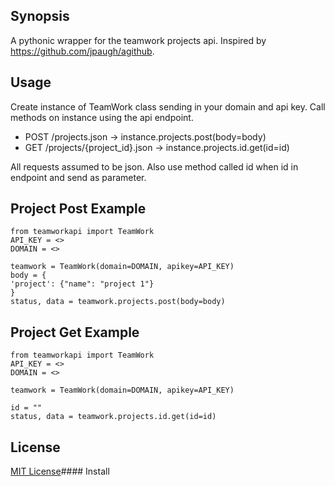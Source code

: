 ## Synopsis

A pythonic wrapper for the teamwork projects api. Inspired by https://github.com/jpaugh/agithub.

## Usage
Create instance of TeamWork class sending in your domain and api key.
Call methods on instance using the api endpoint.
- POST /projects.json -> instance.projects.post(body=body)
- GET /projects/{project_id}.json  -> instance.projects.id.get(id=id)

All requests assumed to be json. Also use method called id when id in endpoint and send as parameter. 

## Project Post Example

```
from teamworkapi import TeamWork
API_KEY = <>
DOMAIN = <>

teamwork = TeamWork(domain=DOMAIN, apikey=API_KEY)
body = {
'project': {"name": "project 1"}
}
status, data = teamwork.projects.post(body=body)

```


## Project Get Example

```
from teamworkapi import TeamWork
API_KEY = <>
DOMAIN = <>

teamwork = TeamWork(domain=DOMAIN, apikey=API_KEY)

id = ""
status, data = teamwork.projects.id.get(id=id)

```




## License

[MIT License](http://en.wikipedia.org/wiki/MIT_License)#### Install

